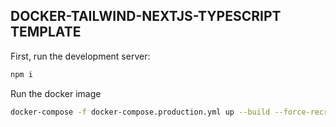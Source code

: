 ## DOCKER-TAILWIND-NEXTJS-TYPESCRIPT TEMPLATE

First, run the development server:

```bash
npm i
```

Run the docker image

```bash
docker-compose -f docker-compose.production.yml up --build --force-recreate

```

